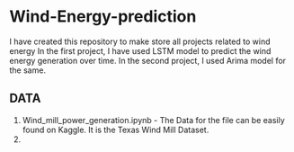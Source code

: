 # Wind-Energy-prediction
I have created this repository to make store all projects related to wind energy 
In the first project, I have used LSTM model to predict the wind energy generation over time. In the second project, I used Arima model for the same.  

## DATA 
1. Wind_mill_power_generation.ipynb - The Data for the file can be easily found on Kaggle. It is the Texas Wind Mill Dataset. 
2.
